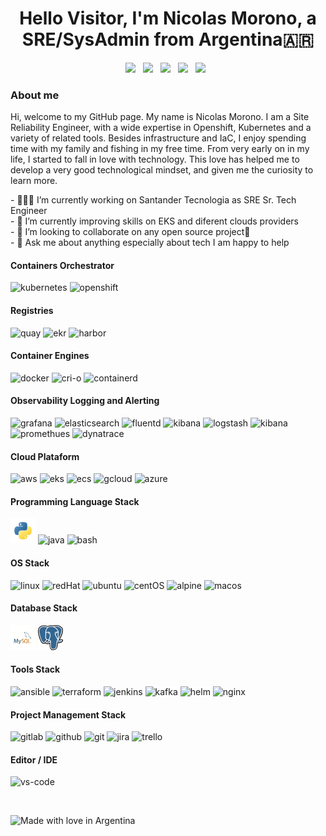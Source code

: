 <!-- Your title -->
<h1 align="center"> Hello Visitor, I'm Nicolas Morono, a SRE/SysAdmin from Argentina🇦🇷</h1>

<p align="center">
<a href="https://www.linkedin.com/in/nicolas-morono/"><img src="https://img.shields.io/badge/linkedin-%230077B5.svg?&style=for-the-badge&logo=linkedin&logoColor=white"/></a>&nbsp;&nbsp;
<a href="https://github.com/nmorono"><img src="https://img.shields.io/badge/github-%23000000.svg?&style=for-the-badge&logo=github&logoColor=white"/></a>&nbsp;&nbsp;
<a href="mailto:nicolas.morono@gmail.com"><img src="https://img.shields.io/badge/gmail-%23d44638.svg?&style=for-the-badge&logo=gmail&logoColor=white"/></a>&nbsp;&nbsp;
<a href="https://instagram.com/moronick"><img src="https://img.shields.io/badge/Instagram-E4405F?style=for-the-badge&logo=instagram&logoColor=white"/></a>&nbsp;&nbsp;
<a href="https://x.com/nicomorono"><img src="https://img.shields.io/badge/@nicomorono-%23000000.svg?&style=for-the-badge&logo=X&logoColor=white"/></a>&nbsp;&nbsp;
</p>


### About me
<p align="left">Hi, welcome to my GitHub page. My name is Nicolas Morono. I am a Site Reliability Engineer, with a wide expertise in Openshift, Kubernetes and a variety of related tools. Besides infrastructure and IaC, I enjoy spending time with my family and fishing in my free time.
From very early on in my life, I started to fall in love with technology. This love has helped me to develop a very good technological mindset, and given me the curiosity to learn more.</p>

<p align="left">
- 👨🏽‍💻 I’m currently working on Santander Tecnologia as SRE Sr. Tech Engineer<br>
- 🌱 I’m currently improving skills on EKS and diferent clouds providers<br>
- 🔭 I’m looking to collaborate on any open source project🤝<br>
- 💬 Ask me about anything especially about tech I am happy to help<br>
</p>


#### Containers Orchestrator
<p align="left">
<img src="https://www.vectorlogo.zone/logos/kubernetes/kubernetes-icon.svg" alt="kubernetes" title="kubernetes" width="40" height="40"/>
<img src="https://www.vectorlogo.zone/logos/openshift/openshift-icon.svg" alt="openshift" title="openshift" width="40" height="40"/>
</p>

#### Registries
<p align="left">
<img src="https://vectorwiki.com/images/I6Xmm__quay.svg" alt="quay" title="quay" width="40" height="40"/>
<img src="https://www.vectorlogo.zone/logos/amazon_elasticcontainer/amazon_elasticcontainer-icon.svg" alt="ekr" title="ekr" width="40" height="40"/>
<img src="https://www.vectorlogo.zone/logos/goharborio/goharborio-icon.svg" alt="harbor" title="harbor" width="40" height="40" style="background-color:white;"/>
</p>

#### Container Engines
<p align="left">
<img src="https://www.vectorlogo.zone/logos/docker/docker-icon.svg" alt="docker" title="docker" width="40" height="40"/>
<img src="https://www.vectorlogo.zone/logos/cri-oio/cri-oio-icon.svg" alt="cri-o" title="cri-o" width="40" height="40"/>
<img src="https://www.vectorlogo.zone/logos/containerdio/containerdio-icon.svg" alt="containerd" title="containerd" width="40" height="40" style="background-color:white;"/>
</p>

#### Observability Logging and Alerting
<p align="left">
<img src="https://www.vectorlogo.zone/logos/grafana/grafana-icon.svg" alt="grafana" title="grafana" width="40" height="40"/>
<img src="https://www.vectorlogo.zone/logos/elastic/elastic-icon.svg" alt="elasticsearch" title="elasticsearch" width="40" height="40"/>
<img src="https://www.vectorlogo.zone/logos/fluentd/fluentd-icon.svg" alt="fluentd" title="fluentd" width="40" height="40" />
<img src="https://www.vectorlogo.zone/logos/elasticco_kibana/elasticco_kibana-icon.svg" alt="kibana" title="kibana" width="40" height="40" />
<img src="https://www.vectorlogo.zone/logos/elasticco_logstash/elasticco_logstash-icon.svg" alt="logstash" title="logstash" width="40" height="40"/>
<img src="https://www.vectorlogo.zone/logos/elasticco_kibana/elasticco_kibana-icon.svg" alt="kibana" title="kibana" width="40" height="40"/> 
<img src="https://www.vectorlogo.zone/logos/prometheusio/prometheusio-icon.svg" alt="promethues" title="promethues" width="40" height="40"/>
<img src="https://www.vectorlogo.zone/logos/dynatrace/dynatrace-icon.svg" alt="dynatrace" title="dynatrace" width="40" height="40"/>
</p>

#### Cloud Plataform
<p align="left">
<img src="https://www.vectorlogo.zone/logos/amazon_aws/amazon_aws-icon.svg" alt="aws" title="aws" width="40" height="40"/>
<img src="https://www.vectorlogo.zone/logos/amazon_eks/amazon_eks-icon.svg" alt="eks" title="eks" width="40" height="40"/>
<img src="https://www.vectorlogo.zone/logos/amazon_ecs/amazon_ecs-icon.svg" alt="ecs" title="ecs" width="40" height="40"/>
<img src="https://www.vectorlogo.zone/logos/google_cloud/google_cloud-icon.svg" alt="gcloud" title="gcloud" width="40" height="40"/>
<img src="https://www.vectorlogo.zone/logos/microsoft_azure/microsoft_azure-icon.svg" alt="azure" title="azure" width="40" height="40"/>
</p>

#### Programming Language Stack
<p align="left">
<img src="https://raw.githubusercontent.com/github/explore/80688e429a7d4ef2fca1e82350fe8e3517d3494d/topics/python/python.png" alt="python" title="python" width="40" height="40"/>
<img src="https://www.vectorlogo.zone/logos/java/java-icon.svg" alt="java" title="java8" width="40" height="40"/>
<img src="https://www.vectorlogo.zone/logos/gnu_bash/gnu_bash-icon.svg" alt="bash" title="bash" width="40" height="40" style="background-color:white;"/>
</p>

#### OS Stack
<p align="left">
<img src="https://brandlogos.net/wp-content/uploads/2020/03/Linux-logo.png" alt="linux" title="linux" width="40" height="40"/>  
<img src="https://www.vectorlogo.zone/logos/redhat/redhat-icon.svg" alt="redHat" title="redHat" width="40" height="40"/>
<img src="https://www.vectorlogo.zone/logos/ubuntu/ubuntu-icon.svg" alt="ubuntu" title="ubuntu" width="40" height="40"/>
<img src="https://www.vectorlogo.zone/logos/centos/centos-icon.svg" alt="centOS" title="centOS" width="40" height="40"/>
<img src="https://www.vectorlogo.zone/logos/alpinelinux/alpinelinux-icon.svg" alt="alpine" title="alpine" width="40" height="40"/>
<img src="https://www.vectorlogo.zone/logos/apple/apple-icon.svg" alt="macos" title="macos" width="40" height="40" style="background-color:white;"/>
</p>


#### Database Stack
<p align="left">
<img src="https://raw.githubusercontent.com/github/explore/80688e429a7d4ef2fca1e82350fe8e3517d3494d/topics/mysql/mysql.png" alt="mysql" title="mysql" width="40" height="40"/>
<img src="https://raw.githubusercontent.com/github/explore/80688e429a7d4ef2fca1e82350fe8e3517d3494d/topics/postgresql/postgresql.png" alt="postgresql" title="postgresql" width="40" height="40"/>

#### Tools Stack
<p align="left">
<img src="https://www.vectorlogo.zone/logos/ansible/ansible-icon.svg" alt="ansible" title="ansible" width="40" height="40"/>
<img src="https://www.vectorlogo.zone/logos/terraformio/terraformio-icon.svg" alt="terraform" title="terraform" width="40" height="40"/> 
<img src="https://www.vectorlogo.zone/logos/jenkins/jenkins-icon.svg" alt="jenkins" title="jenkins" width="40" height="40"/>
<img src="https://www.vectorlogo.zone/logos/apache_kafka/apache_kafka-icon.svg" alt="kafka" title="kafka" width="40" height="40" style="background-color:white;"/>
<img src="https://www.vectorlogo.zone/logos/helmsh/helmsh-icon.svg" alt="helm" title="helm" width="40" height="40" style="background-color:white;"/>
<img src="https://www.vectorlogo.zone/logos/nginx/nginx-icon.svg" alt="nginx" title="nginx" width="40" height="40"/>
</p>

#### Project Management Stack
<p align="left"><img src="https://www.vectorlogo.zone/logos/gitlab/gitlab-icon.svg" alt="gitlab" title="gitlab" width="40" height="40"/>  <img src="https://www.vectorlogo.zone/logos/github/github-icon.svg" alt="github" title="github" width="40" height="40"/> 
<img src="https://www.vectorlogo.zone/logos/git-scm/git-scm-icon.svg" alt="git" title="git" width="40" height="40"/> 
<img src="https://www.vectorlogo.zone/logos/atlassian_jira/atlassian_jira-icon.svg" alt="jira" title="jira" width="40" height="40"/> <img src="https://www.vectorlogo.zone/logos/trello/trello-icon.svg" alt="trello" title="trello" width="40" height="40"/></p>

#### Editor / IDE
<p align="left">
<img src="https://www.vectorlogo.zone/logos/visualstudio_code/visualstudio_code-icon.svg" alt="vs-code" title="vs-code" width="40" height="40"/>
</p>


<br />


![Made with love in Argentina](https://madewithlove.now.sh/ar?colorB=%230007d6)
